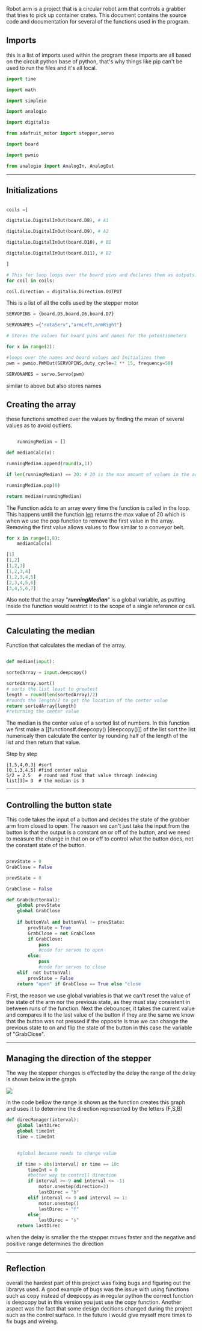 Robot arm is a project that is a circular robot arm that controls  a grabber that tries to pick up container crates. This document contains the source code and documentation for several of the functions used in the program.



## Imports
this is a list of imports used within the program these imports are all based on the circuit python base of python, that's why things like pip can't be used to run the files and it's all local.
 ```                                                                python
import time

import math

import simpleio

import analogio

import digitalio

from adafruit_motor import stepper,servo

import board

import pwmio

from analogio import AnalogIn, AnalogOut

  ```
***


## Initializations  

``` python

coils =[

digitalio.DigitalInOut(board.D8), # A1

digitalio.DigitalInOut(board.D9), # A2

digitalio.DigitalInOut(board.D10), # B1

digitalio.DigitalInOut(board.D11), # B2

]

# This for loop loops over the board pins and declares them as outputs.   
for coil in coils:

coil.direction = digitalio.Direction.OUTPUT

  ```
This is a list of all the coils used by the stepper motor

```python
SERVOPINS = {board.D5,board.D6,board.D7}

SERVONAMES ={"rotaServ","armLeft,armRight"}

# Stores the values for board pins and names for the potentiometers

for x in range(2):

#loops over the names and board values and Initializes them
pwm = pwmio.PWMOut(SERVOPINS,duty_cycle=2 ** 15, frequency=50)

SERVONAMES = servo.Servo(pwm)
```
similar to above but also stores names 


## Creating the array
these functions smothed over the values by finding the mean of several values as to avoid outliers.
``` python

	runningMedian = []

def medianCalc(x):

runningMedian.append(round(x,1))

if len(runningMedian) == 20: # 20 is the max amount of values in the array

runningMedian.pop(0)

return median(runningMedian)

  ```
The Function adds to an array every time the function is called in the loop. This happens untill the function [len](functions##len) returns the max value of 20 which is when we use the pop function to remove the first value in the array. Removing the first value allows values to flow similar to a conveyor belt.  
``` python
for x in range(1,8):
	medianCalc(x)

[1]
[1,2]
[1,2,3]
[1,2,3,4]
[1,2,3,4,5]
[2,3,4,5,6]
[3,4,5,6,7]
```

Also note that the array "***runningMedian***" is a global variable, as putting inside the function would restrict it to the scope of a single reference or call.
***

## Calculating the median
Function that calculates the median of the array.
```python

def median(input):

sortedArray = input.deepcopy()

sortedArray.sort()
# sorts the list least to greatest
length = round(len(sortedArray)/2)
#rounds the length/2 to get the location of the center value
return sortedArray[length]
#returning the center value 
```
The median is the center value of a sorted list of numbers. In this function we first make a 
[[functions#.deepcopy() |deepcopy()]] of the list sort the list numericaly then calculate the center by rounding half of the length of the list and then return that value.

Step by step
``` 
[1,5,4,0,3] #sort
[0,1,3,4,5] #find center value
5/2 = 2.5   # round and find that value through indexing
list[3]= 3  # the median is 3

```
***
## Controlling the button state
This code takes the input of a button and decides the state of the grabber arm from closed to open.  The reason we can't just take the input from the button is that the output is a constant on or off of the button, and we need to measure the change in that on or off to control what the button does, not the constant state of the button.

``` python 

prevState = 0    
GrabClose = False      

prevState = 0    

GrabClose = False      

def Grab(buttonVal):
    global prevState
    global GrabClose
    
    if buttonVal and buttonVal != prevState:
        prevState = True
        GrabClose = not GrabClose
        if GrabClose:
            pass
            #code for servos to open
        else:
            pass
            #code for servos to close  
    elif  not buttonVal:
        prevState = False
    return "open" if GrabClose == True else "close

```

First, the reason we use global variables is that we can't reset the value of the state of the arm nor the previous state, as they must stay consistent in between runs of the function.  Next the debouncer, it takes the current value and compares it to the last value of the button if they are the same we know that the button was not pressed if the opposite is true we can change the previous state to on and flip the state of the button in this case the variable of "GrabClose".
***
## Managing the direction of the stepper 
The way the stepper changes is effected by the delay the range of the delay is shown below in the graph

![](https://i.imgur.com/2AHTljy.png)


in the code bellow the range is shown as the function creates this graph and uses it to determine the direction represented by the letters (F,S,B)
``` python
def direcManager(interval):
    global lastDirec
    global timeInt
    time = timeInt

   
    #global because needs to change value

    if time > abs(interval) or time == 10:
        timeInt = 0
        #better way to controll direction
        if interval >=-9 and interval <= -1:
            motor.onestep(direction=2)
            lastDirec = "b"
        elif interval <= 9 and interval >= 1:    
            motor.onestep()
            lastDirec = "f"
        else:
            lastDirec = "s"
    return lastDirec
```
when the delay is smaller the the stepper moves faster and the negative and positive range determines the direction
***
## Reflection 
overall the hardest part of this project was fixing bugs and figuring out the librarys used. A good example of bugs was the issue with using functions such as copy instead of deepcopy as in regular python the correct function is deepcopy but in this version you just use the copy function. Another aspect was the fact that some design decitions changed during the project such  as the control surface. In the future i would give myself more times to fix bugs and wireing.


